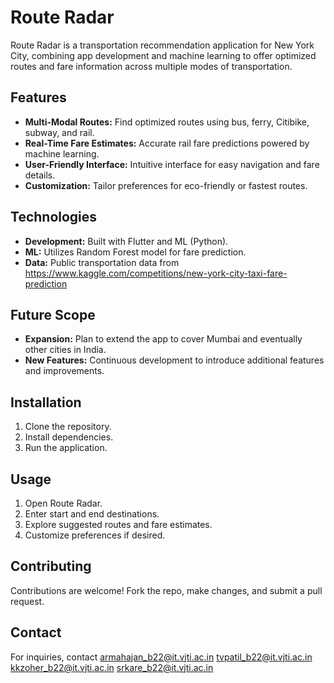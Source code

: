 # Route Radar

Route Radar is a transportation recommendation application for New York City, combining app development and machine learning to offer optimized routes and fare information across multiple modes of transportation.

## Features

- **Multi-Modal Routes:** Find optimized routes using bus, ferry, Citibike, subway, and rail.
- **Real-Time Fare Estimates:** Accurate rail fare predictions powered by machine learning.
- **User-Friendly Interface:** Intuitive interface for easy navigation and fare details.
- **Customization:** Tailor preferences for eco-friendly or fastest routes.

## Technologies

- **Development:** Built with Flutter and ML (Python).
- **ML:** Utilizes Random Forest model for fare prediction.
- **Data:** Public transportation data from https://www.kaggle.com/competitions/new-york-city-taxi-fare-prediction


## Future Scope

- **Expansion:** Plan to extend the app to cover Mumbai and eventually other cities in India.
- **New Features:** Continuous development to introduce additional features and improvements.


## Installation

1. Clone the repository.
2. Install dependencies.
3. Run the application.

## Usage

1. Open Route Radar.
2. Enter start and end destinations.
3. Explore suggested routes and fare estimates.
4. Customize preferences if desired.

## Contributing

Contributions are welcome! Fork the repo, make changes, and submit a pull request.

## Contact

For inquiries, contact 
armahajan_b22@it.vjti.ac.in
tvpatil_b22@it.vjti.ac.in
kkzoher_b22@it.vjti.ac.in
srkare_b22@it.vjti.ac.in
